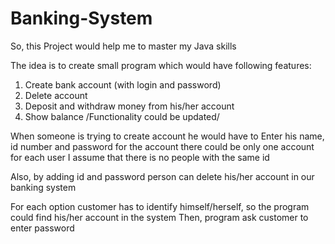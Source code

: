 # Banking-System
So, this Project would help me to master my Java skills

The idea is to create small program which would have following features:
1) Create bank account (with login and password)
2) Delete account
2) Deposit and withdraw money from his/her account
3) Show balance
/Functionality could be updated/

When someone is trying to create account he would have to Enter his name, id number and password for the account
there could be only one account for each user
I assume that there is no people with the same id

Also, by adding id and password person can delete his/her account in our banking system

For each option customer has to identify himself/herself, so the program could find his/her account in the system
Then, program ask customer to enter password

